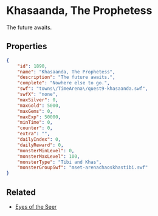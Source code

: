 # Khasaanda, The Prophetess

The future awaits.

## Properties

```json
{
    "id": 1890,
    "name": "Khasaanda, The Prophetess",
    "description": "The future awaits.",
    "complete": "Nowhere else to go.",
    "swf": "towns\/TimeArena\/quest9-khasaanda.swf",
    "swfX": "none",
    "maxSilver": 0,
    "maxGold": 5000,
    "maxGems": 0,
    "maxExp": 50000,
    "minTime": 0,
    "counter": 0,
    "extra": "",
    "dailyIndex": 0,
    "dailyReward": 0,
    "monsterMinLevel": 0,
    "monsterMaxLevel": 100,
    "monsterType": "Tibi and Khas",
    "monsterGroupSwf": "mset-arenachaoskhastibi.swf"
}
```

## Related

- [Eyes of the Seer](../items/20678-eyes-of-the-seer.md)

